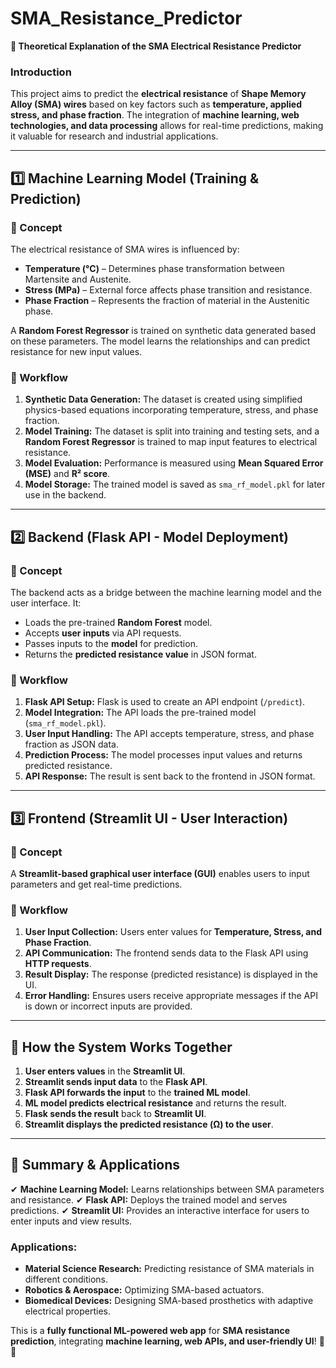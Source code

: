 # SMA_Resistance_Predictor
**📌 Theoretical Explanation of the SMA Electrical Resistance Predictor**

### **Introduction**
This project aims to predict the **electrical resistance** of **Shape Memory Alloy (SMA) wires** based on key factors such as **temperature, applied stress, and phase fraction**. The integration of **machine learning, web technologies, and data processing** allows for real-time predictions, making it valuable for research and industrial applications.

---

## **1️⃣ Machine Learning Model (Training & Prediction)**

### **📌 Concept**
The electrical resistance of SMA wires is influenced by:
- **Temperature (°C)** – Determines phase transformation between Martensite and Austenite.
- **Stress (MPa)** – External force affects phase transition and resistance.
- **Phase Fraction** – Represents the fraction of material in the Austenitic phase.

A **Random Forest Regressor** is trained on synthetic data generated based on these parameters. The model learns the relationships and can predict resistance for new input values.

### **📌 Workflow**
1. **Synthetic Data Generation:** The dataset is created using simplified physics-based equations incorporating temperature, stress, and phase fraction.
2. **Model Training:** The dataset is split into training and testing sets, and a **Random Forest Regressor** is trained to map input features to electrical resistance.
3. **Model Evaluation:** Performance is measured using **Mean Squared Error (MSE)** and **R² score**.
4. **Model Storage:** The trained model is saved as `sma_rf_model.pkl` for later use in the backend.

---

## **2️⃣ Backend (Flask API - Model Deployment)**

### **📌 Concept**
The backend acts as a bridge between the machine learning model and the user interface. It:
- Loads the pre-trained **Random Forest** model.
- Accepts **user inputs** via API requests.
- Passes inputs to the **model** for prediction.
- Returns the **predicted resistance value** in JSON format.

### **📌 Workflow**
1. **Flask API Setup:** Flask is used to create an API endpoint (`/predict`).
2. **Model Integration:** The API loads the pre-trained model (`sma_rf_model.pkl`).
3. **User Input Handling:** The API accepts temperature, stress, and phase fraction as JSON data.
4. **Prediction Process:** The model processes input values and returns predicted resistance.
5. **API Response:** The result is sent back to the frontend in JSON format.

---

## **3️⃣ Frontend (Streamlit UI - User Interaction)**

### **📌 Concept**
A **Streamlit-based graphical user interface (GUI)** enables users to input parameters and get real-time predictions.

### **📌 Workflow**
1. **User Input Collection:** Users enter values for **Temperature, Stress, and Phase Fraction**.
2. **API Communication:** The frontend sends data to the Flask API using **HTTP requests**.
3. **Result Display:** The response (predicted resistance) is displayed in the UI.
4. **Error Handling:** Ensures users receive appropriate messages if the API is down or incorrect inputs are provided.

---

## **📌 How the System Works Together**
1. **User enters values** in the **Streamlit UI**.
2. **Streamlit sends input data** to the **Flask API**.
3. **Flask API forwards the input** to the **trained ML model**.
4. **ML model predicts electrical resistance** and returns the result.
5. **Flask sends the result** back to **Streamlit UI**.
6. **Streamlit displays the predicted resistance (Ω) to the user**.

---

## **🚀 Summary & Applications**
✔ **Machine Learning Model:** Learns relationships between SMA parameters and resistance.
✔ **Flask API:** Deploys the trained model and serves predictions.
✔ **Streamlit UI:** Provides an interactive interface for users to enter inputs and view results.

### **Applications:**
- **Material Science Research:** Predicting resistance of SMA materials in different conditions.
- **Robotics & Aerospace:** Optimizing SMA-based actuators.
- **Biomedical Devices:** Designing SMA-based prosthetics with adaptive electrical properties.

This is a **fully functional ML-powered web app** for **SMA resistance prediction**, integrating **machine learning, web APIs, and user-friendly UI**! 🚀😎

